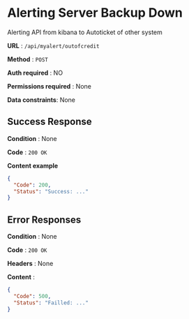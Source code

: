 # Alerting Server Backup Down

Alerting API from kibana to Autoticket of other system

**URL** : `/api/myalert/outofcredit`

**Method** : `POST`

**Auth required** : NO

**Permissions required** : None

**Data constraints**: None

## Success Response

**Condition** : None

**Code** : `200 OK`

**Content example**

```json
{
  "Code": 200,
  "Status": "Success: ..."
}
```

## Error Responses

**Condition** : None

**Code** : `200 OK`

**Headers** : None

**Content** : 

```json
{
  "Code": 500,
  "Status": "Failled: ..."
}
```